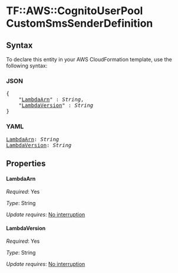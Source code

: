 # TF::AWS::CognitoUserPool CustomSmsSenderDefinition

## Syntax

To declare this entity in your AWS CloudFormation template, use the following syntax:

### JSON

<pre>
{
    "<a href="#lambdaarn" title="LambdaArn">LambdaArn</a>" : <i>String</i>,
    "<a href="#lambdaversion" title="LambdaVersion">LambdaVersion</a>" : <i>String</i>
}
</pre>

### YAML

<pre>
<a href="#lambdaarn" title="LambdaArn">LambdaArn</a>: <i>String</i>
<a href="#lambdaversion" title="LambdaVersion">LambdaVersion</a>: <i>String</i>
</pre>

## Properties

#### LambdaArn

_Required_: Yes

_Type_: String

_Update requires_: [No interruption](https://docs.aws.amazon.com/AWSCloudFormation/latest/UserGuide/using-cfn-updating-stacks-update-behaviors.html#update-no-interrupt)

#### LambdaVersion

_Required_: Yes

_Type_: String

_Update requires_: [No interruption](https://docs.aws.amazon.com/AWSCloudFormation/latest/UserGuide/using-cfn-updating-stacks-update-behaviors.html#update-no-interrupt)


